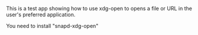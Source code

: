 This is a test app showing how to use xdg-open to opens a file or URL in the user's preferred application.

You need to install "snapd-xdg-open"
